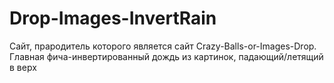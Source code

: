 # Drop-Images-InvertRain
 
Сайт, прародитель которого является сайт Crazy-Balls-or-Images-Drop. Главная фича-инвертированный дождь из картинок, падающий/летящий в верх
